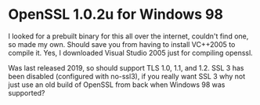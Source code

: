 # OpenSSL 1.0.2u for Windows 98

I looked for a prebuilt binary for this all over the internet, couldn't find one, so made my own. Should save you from having to install VC++2005 to compile it.
Yes, I downloaded Visual Studio 2005 just for compiling openssl.

Was last released 2019, so should support TLS 1.0, 1.1, and 1.2. SSL 3 has been disabled (configured with no-ssl3), if you really want SSL 3 why not
just use an old build of OpenSSL from back when Windows 98 was supported?
